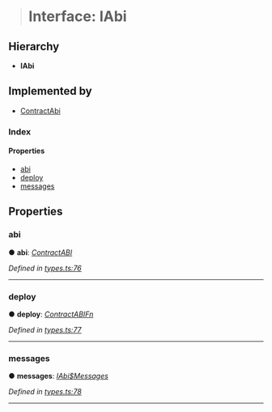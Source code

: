 > # Interface: IAbi

## Hierarchy

* **IAbi**

## Implemented by

* [ContractAbi](../classes/_abi_.contractabi.md)

### Index

#### Properties

* [abi](_types_.iabi.md#abi)
* [deploy](_types_.iabi.md#deploy)
* [messages](_types_.iabi.md#messages)

## Properties

###  abi

● **abi**: *[ContractABI](../modules/_types_.md#contractabi)*

*Defined in [types.ts:76](https://github.com/polkadot-js/api/blob/3b8db2e/packages/api-contract/src/types.ts#L76)*

___

###  deploy

● **deploy**: *[ContractABIFn](_types_.contractabifn.md)*

*Defined in [types.ts:77](https://github.com/polkadot-js/api/blob/3b8db2e/packages/api-contract/src/types.ts#L77)*

___

###  messages

● **messages**: *[IAbi$Messages](_types_.iabi_messages.md)*

*Defined in [types.ts:78](https://github.com/polkadot-js/api/blob/3b8db2e/packages/api-contract/src/types.ts#L78)*

___